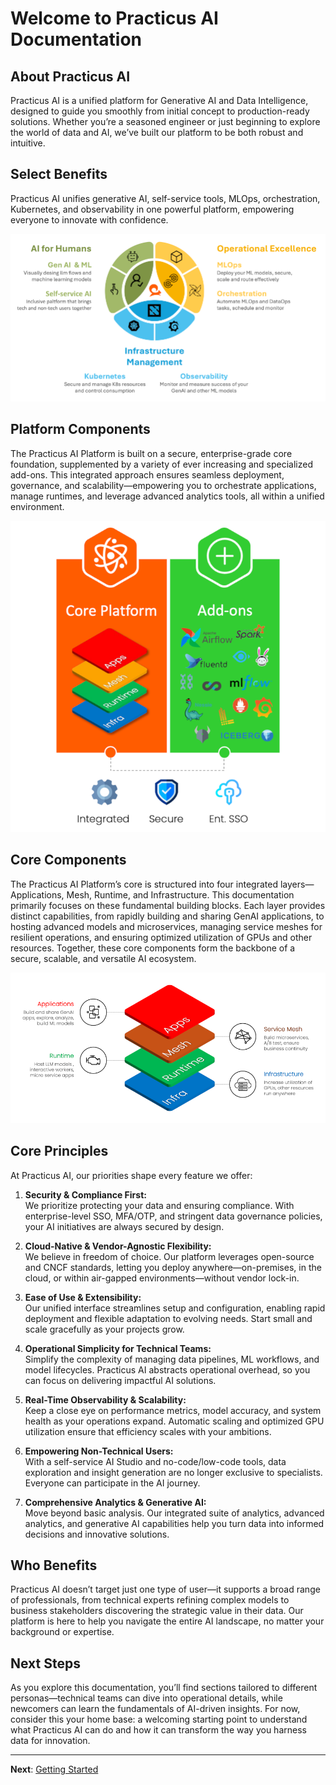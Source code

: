 # Welcome to Practicus AI Documentation

## About Practicus AI

Practicus AI is a unified platform for Generative AI and Data Intelligence, designed to guide you smoothly from initial concept to production-ready solutions. Whether you’re a seasoned engineer or just beginning to explore the world of data and AI, we’ve built our platform to be both robust and intuitive.

## Select Benefits 

Practicus AI unifies generative AI, self-service tools, MLOps, orchestration, Kubernetes, and observability in one powerful platform, empowering everyone to innovate with confidence.

![Select Benefits](img/select-benefits.png)

## Platform Components
The Practicus AI Platform is built on a secure, enterprise-grade core foundation, supplemented by a variety of ever increasing and specialized add-ons. This integrated approach ensures seamless deployment, governance, and scalability—empowering you to orchestrate applications, manage runtimes, and leverage advanced analytics tools, all within a unified environment.

![Platform Components](img/platform-components.png)

## Core Components

The Practicus AI Platform’s core is structured into four integrated layers—Applications, Mesh, Runtime, and Infrastructure. This documentation primarily focuses on these fundamental building blocks. Each layer provides distinct capabilities, from rapidly building and sharing GenAI applications, to hosting advanced models and microservices, managing service meshes for resilient operations, and ensuring optimized utilization of GPUs and other resources. Together, these core components form the backbone of a secure, scalable, and versatile AI ecosystem.

![Core Components](img/core-components.png)

## Core Principles

At Practicus AI, our priorities shape every feature we offer:

1. **Security & Compliance First:**  
   We prioritize protecting your data and ensuring compliance. With enterprise-level SSO, MFA/OTP, and stringent data governance policies, your AI initiatives are always secured by design.

2. **Cloud-Native & Vendor-Agnostic Flexibility:**  
   We believe in freedom of choice. Our platform leverages open-source and CNCF standards, letting you deploy anywhere—on-premises, in the cloud, or within air-gapped environments—without vendor lock-in.

3. **Ease of Use & Extensibility:**  
   Our unified interface streamlines setup and configuration, enabling rapid deployment and flexible adaptation to evolving needs. Start small and scale gracefully as your projects grow.

4. **Operational Simplicity for Technical Teams:**  
   Simplify the complexity of managing data pipelines, ML workflows, and model lifecycles. Practicus AI abstracts operational overhead, so you can focus on delivering impactful AI solutions.

5. **Real-Time Observability & Scalability:**  
   Keep a close eye on performance metrics, model accuracy, and system health as your operations expand. Automatic scaling and optimized GPU utilization ensure that efficiency scales with your ambitions.

6. **Empowering Non-Technical Users:**  
   With a self-service AI Studio and no-code/low-code tools, data exploration and insight generation are no longer exclusive to specialists. Everyone can participate in the AI journey.

7. **Comprehensive Analytics & Generative AI:**  
   Move beyond basic analysis. Our integrated suite of analytics, advanced analytics, and generative AI capabilities help you turn data into informed decisions and innovative solutions.

## Who Benefits

Practicus AI doesn’t target just one type of user—it supports a broad range of professionals, from technical experts refining complex models to business stakeholders discovering the strategic value in their data. Our platform is here to help you navigate the entire AI landscape, no matter your background or expertise.

## Next Steps

As you explore this documentation, you’ll find sections tailored to different personas—technical teams can dive into operational details, while newcomers can learn the fundamentals of AI-driven insights. For now, consider this your home base: a welcoming starting point to understand what Practicus AI can do and how it can transform the way you harness data for innovation.


---

**Next**: [Getting Started](getting-started.md)